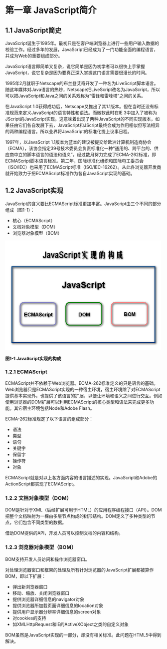 # 第一章 JavaScript简介
## 1.1 JavaScript简史
JavaScript诞生于1995年。最初只是在客户端浏览器上进行一些用户输入数据的校验工作。经过多年的发展，JavaScript已经成为了一门功能全面的编程语言，并成为Web的重要组成部分。

JavaScript语言即简单又复杂，说它简单是因为初学者可以很快上手掌握JavaScript，说它复杂是因为要真正深入掌握这门语言需要很漫长的时间。

1995年2月就职于Netscape的布兰登艾奇开发了一种名为LiveScript脚本语言。随这年媒体对Java语言的热炒，Netscape把LiveScript改名为JavaScript，所以可以把JavaScript和Java之间的关系戏称为“雷锋和雷峰塔”之间的关系。

在JavaScript 1.0获得成功后，Netscape又推出了其1.1版本。但在当时还没有标准规范来定义JavaScript的语言特性和语法。而微软此时在IE 3中加入了被称为JScript的JavaScript实现。这意味着出现了两种JavaScript的不同实现版本，如果任由它们各自发展下去，JavaScript和JScript最终会成为作用相似但写法相异的两种编程语言。所以业界将JavaScript的标准化提上议事日程。

1997年，以JavaScript 1.1版本为蓝本的建议被提交给欧洲计算机制造商协会（ECMA），该协会指定39号技术委员会负责标准化一种“通用的、跨平台的、供应商中立的脚本语言的语法和语义”，经过数月努力完成了ECMA-262标准，即ECMAScript脚本语言标准。第二年，国际标准化组织和国际电工委员会（ISO/IEC）也采用了ECMAScript标准（ISO/IEC-16262）。从此各浏览器开发商就开始致力于把ECMAScript标准作为各自JavaScript实现的基础。

## 1.2 JavaScript实现
JavaScript的含义要比ECMAScript标准更加丰富。JavaScript由三个不同的部分组成（图1-1）：

- 核心（ECMAScript）
- 文档对象模型（DOM）
- 浏览器对象模型（BOM）

![](images/1-1.png)

**图1-1 JavaScript实现的构成**

### 1.2.1 ECMAScript
ECMAScript并不依赖于Web浏览器。ECMA-262标准定义的只是语言的基础。Web浏览器只是ECMAScript实现的一种宿主环境，宿主环境除了对ECMAScript提供基本实现外，也提供了该语言的扩展，以便让环境和语义之间进行交互。例如使用浏览器的DOM扩展可以利用ECMAScript的核心类型和语法来完成更多功能。其它宿主环境包括Node和Adobe Flash。

ECMA-262标准规定了以下语言的组成部分：

- 语法
- 类型
- 语句
- 关键字
- 保留字
- 操作符
- 对象

ECMAScript就是对以上各方面内容的语言描述的实现。JavaScript和Adobe的ActionScript都实现了ECMAScript。

### 1.2.2 文档对象模型（DOM）
DOM是针对于XML（后经扩展可用于HTML）的应用程序编程接口（API）。DOM把整个文档映射为一棵由多层节点构成的树形结构。DOM定义了多种类型的节点，它们包含不同类型的数据。

借助DOM提供的API，开发人员可以控制文档的内容和结构。

### 1.2.3 浏览器对象模型（BOM）
BOM支持开发人员访问和操作浏览器窗口。

对处理浏览器窗口和框架的处理及所有针对浏览器的JavaScript扩展都被算作BOM，即以下扩展：

- 弹出新浏览器窗口
- 移动、缩放、关闭浏览器窗口
- 提供浏览器详细信息的navigator对象
- 提供浏览器所加载页面详细信息的location对象
- 提供用户显示器分辨率详细信息的screen对象
- 对cookies的支持
- 如XMLHttpRequest和IE的ActiveXObject之类的自定义对象

BOM虽然是JavaScript实现的一部分，却没有相关标准。此问题在HTML5中得到解决。

